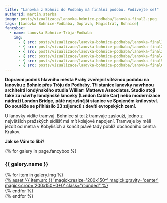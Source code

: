 ```yaml
---
title: "Lanovka z Bohnic do Podbaby má finální podobu. Podívejte se!"
authorId: martin.sterba
image: posts/vizualizace/lanovka-bohnice-podbaba/lanovka-final2.jpeg
tags: [Lanovka Bohnice-Podbaba, Doprava, Magistrát, Bohnice]
fancybox:
  - name: Lanovka Bohnice-Trója-Podbaba 
    img:
      - { src: posts/vizualizace/lanovka-bohnice-podbaba/lanovka-final1.jpeg, title: Lanovky z Bohnic do Podbaby má finální podobu. Podívejte se. }
      - { src: posts/vizualizace/lanovka-bohnice-podbaba/lanovka-final2.jpeg, title: Lanovky z Bohnic do Podbaby má finální podobu. Podívejte se. }
      - { src: posts/vizualizace/lanovka-bohnice-podbaba/lanovka-final3.jpeg, title: Lanovky z Bohnic do Podbaby má finální podobu. Podívejte se. }
      - { src: posts/vizualizace/lanovka-bohnice-podbaba/lanovka-final4.jpeg, title: Lanovky z Bohnic do Podbaby má finální podobu. Podívejte se. }
      - { src: posts/vizualizace/lanovka-bohnice-podbaba/lanovka-final5.jpeg, title: Lanovky z Bohnic do Podbaby má finální podobu. Podívejte se. }
      - { src: posts/vizualizace/lanovka-bohnice-podbaba/lanovka-final6.jpeg, title: Lanovky z Bohnic do Podbaby má finální podobu. Podívejte se. }
---
```


**Dopravní podnik hlavního města Prahy zveřejnil vítěznou podobu na lanovku z Bohnic přes Tróju do Podbaby. Tři stanice lanovky navrhnou architekti londýnského studia William Mattews Associates. Studio stojí také za návrhy londýnské lanovky (London Cable Car) nebo modernizace nádraží London Bridge, páté nejrušnější stanice ve Spojeném království. Do soutěže se přihlásilo 23 zájemců z devíti evropských zemí.**

U lanovky vidíte tramvaj. Bohnice si totiž tramvaje zaslouží, jedno z největších pražských sídlišť má mít kolejové napojení. Tramvaje by měli jezdit od metra v Kobylisích a končit právě tady poblíž obchodního centra Krakov.

**Jak se Vám to líbí?**

{% for galery in page.fancybox %}
<div class="mt-4">
  <h3>{{ galery.name }}</h3>
  <div class="grid grid-cols-4 gap-4">
  {% for item in galery.img %}
    <div class="">
      <a data-fancybox="gallery" href="{% asset '{{ item.src }}' @path %}" data-caption="{{ item.title }}">{% asset '{{ item.src }}' magick:resize='200x150^' magick:gravity='center' magick:crop='200x150+0+0' class="rounded" %}</a>
    </div>
  {% endfor %}
  </div>
</div>
{% endfor %}
